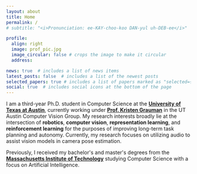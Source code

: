 ```yaml
---
layout: about
title: Home
permalink: /
# subtitle: "<i>Pronunciation: ee-KAY-choo-koo DAN-yul uh-DEB-ee</i>"

profile:
  align: right
  image: prof_pic.jpg
  image_circular: false # crops the image to make it circular
  address: 

news: true  # includes a list of news items
latest_posts: false  # includes a list of the newest posts
selected_papers: true # includes a list of papers marked as "selected={true}"
social: true  # includes social icons at the bottom of the page
---
```

I am a third-year Ph.D. student in Computer Science at the <b>[University of Texas at Austin](https://www.cs.utexas.edu/)</b>, currently working under <b>[Prof. Kristen Grauman](https://www.cs.utexas.edu/~grauman/)</b> in the UT Austin Computer Vision Group. My research interests broadly lie at the intersection of <b>robotics</b>, <b>computer vision</b>, <b>representation learning</b>, and <b>reinforcement learning</b> for the purposes of improving long-term task planning and autonomy. Currently, my research focuses on utilizing audio to assist vision models in camera pose estimation. 


Previously, I received my bachelor's and master's degrees from the <b>[Massachusetts Institute of Technology](https://web.mit.edu/)</b> studying Computer Science with a focus on Artificial Intelligence.

